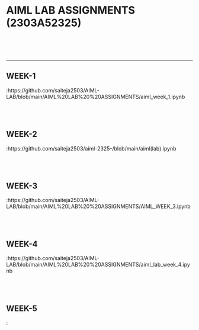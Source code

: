  <H1>AIML LAB ASSIGNMENTS (2303A52325)</H1>
 <BR><BR>
 <BR>
 <HR>
 <H2>WEEK-1</H2>:https://github.com/saiteja2503/AIML-LAB/blob/main/AIML%20LAB%20%20ASSIGNMENTS/aiml_week_1.ipynb
<BR><BR>
<BR><BR>

 <H2>WEEK-2</H2>:https://github.com/saiteja2503/aiml-2325-/blob/main/aiml(lab).ipynb
<BR><BR>
<BR><BR>

<H2>WEEK-3</H2>:https://github.com/saiteja2503/AIML-LAB/blob/main/AIML%20LAB%20%20ASSIGNMENTS/AIML_WEEK_3.ipynb
<BR><BR>
<BR><BR>

<H2>WEEK-4</H2>:https://github.com/saiteja2503/AIML-LAB/blob/main/AIML%20LAB%20%20ASSIGNMENTS/aiml_lab_week_4.ipynb
<BR><BR>
<BR><BR>

<H2>WEEK-5</H2>:
<BR><BR>
<BR><BR>


